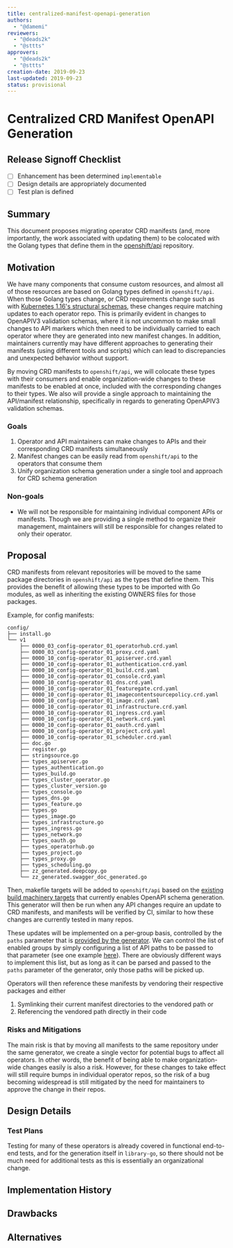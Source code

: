 ```yaml
---
title: centralized-manifest-openapi-generation
authors:
  - "@damemi"
reviewers:
  - "@deads2k"
  - "@sttts"
approvers:
  - "@deads2k"
  - "@sttts"
creation-date: 2019-09-23
last-updated: 2019-09-23
status: provisional
---
```


# Centralized CRD Manifest OpenAPI Generation

## Release Signoff Checklist
- [ ] Enhancement has been determined `implementable`
- [ ] Design details are appropriately documented
- [ ] Test plan is defined

## Summary
This document proposes migrating operator CRD manifests (and, more importantly, the work associated with updating them)
to be colocated with the Golang types that define them in the [openshift/api](https://github.com/openshift/api) repository.

## Motivation
We have many components that consume custom resources, and almost all of those resources are based on Golang types defined in
`openshift/api`. When those Golang types change, or CRD requirements change such as with [Kubernetes 1.16's
structural schemas](https://kubernetes.io/blog/2019/06/20/crd-structural-schema/), these changes require matching updates
to each operator repo. This is primarily evident in changes to OpenAPIV3 validation schemas, where it is not uncommon
to make small changes to API markers which then need to be individually carried to each operator where they are generated
into new manifest changes. In addition, maintainers currently may have different approaches to generating their manifests
(using different tools and scripts) which can lead to discrepancies and unexpected behavior without support.

By moving CRD manifests to `openshift/api`, we will colocate these types with their consumers and enable
organization-wide changes to these manifests to be enabled at once, included with the corresponding changes to their types.
We also will provide a single approach to maintaining the API/manifest relationship, specifically in regards to generating
OpenAPIV3 validation schemas.

### Goals

1. Operator and API maintainers can make changes to APIs and their corresponding CRD manifests simultaneously
2. Manifest changes can be easily read from `openshift/api` to the operators that consume them
3. Unify organization schema generation under a single tool and approach for CRD schema generation

### Non-goals

- We will not be responsible for maintaining individual component APIs or manifests. Though we are providing a single method
to organize their management, maintainers will still be responsible for changes related to only their operator.

## Proposal

CRD manifests from relevant repositories will be moved to the same package  directories in `openshift/api` as the types that define them.
This provides the benefit of allowing these types to be imported with Go modules, as well as inheriting the existing OWNERS
files for those packages.

Example, for config manifests:

```text
config/
├── install.go
└── v1
    ├── 0000_03_config-operator_01_operatorhub.crd.yaml
    ├── 0000_03_config-operator_01_proxy.crd.yaml
    ├── 0000_10_config-operator_01_apiserver.crd.yaml
    ├── 0000_10_config-operator_01_authentication.crd.yaml
    ├── 0000_10_config-operator_01_build.crd.yaml
    ├── 0000_10_config-operator_01_console.crd.yaml
    ├── 0000_10_config-operator_01_dns.crd.yaml
    ├── 0000_10_config-operator_01_featuregate.crd.yaml
    ├── 0000_10_config-operator_01_imagecontentsourcepolicy.crd.yaml
    ├── 0000_10_config-operator_01_image.crd.yaml
    ├── 0000_10_config-operator_01_infrastructure.crd.yaml
    ├── 0000_10_config-operator_01_ingress.crd.yaml
    ├── 0000_10_config-operator_01_network.crd.yaml
    ├── 0000_10_config-operator_01_oauth.crd.yaml
    ├── 0000_10_config-operator_01_project.crd.yaml
    ├── 0000_10_config-operator_01_scheduler.crd.yaml
    ├── doc.go
    ├── register.go
    ├── stringsource.go
    ├── types_apiserver.go
    ├── types_authentication.go
    ├── types_build.go
    ├── types_cluster_operator.go
    ├── types_cluster_version.go
    ├── types_console.go
    ├── types_dns.go
    ├── types_feature.go
    ├── types.go
    ├── types_image.go
    ├── types_infrastructure.go
    ├── types_ingress.go
    ├── types_network.go
    ├── types_oauth.go
    ├── types_operatorhub.go
    ├── types_project.go
    ├── types_proxy.go
    ├── types_scheduling.go
    ├── zz_generated.deepcopy.go
    └── zz_generated.swagger_doc_generated.go
```

Then, makefile targets will be added to `openshift/api` based on the [existing build machinery targets](https://github.com/openshift/library-go/blob/27b03247913b2f6a0abcea95cb9b6c896adc2531/alpha-build-machinery/make/targets/openshift/crd-schema-gen.mk) that currently enables OpenAPI schema generation. This generator will then be run when any API changes require
an update to CRD manifests, and manifests will be verified by CI, similar to how these changes are currently tested in many repos.

These updates will be implemented on a per-group basis, controlled by the `paths` parameter that is [provided by the generator](https://github.com/openshift/library-go/blob/master/alpha-build-machinery/make/targets/openshift/crd-schema-gen.mk#L20).
We can control the list of enabled groups by simply configuring a list of API paths to be passed to that parameter (see one example [here](https://github.com/openshift/cluster-config-operator/pull/89/files#diff-b67911656ef5d18c4ae36cb6741b7965R34)). There are obviously different ways to implement this list, but as long as it can be parsed and passed to the `paths` parameter of the
generator, only those paths will be picked up.

Operators will then reference these manifests by vendoring their respective packages and either
1. Symlinking their current manifest directories to the vendored path or
2. Referencing the vendored path directly in their code

### Risks and Mitigations

The main risk is that by moving all manifests to the same repository under the same generator, we create a single vector for potential
bugs to affect all operators. In other words, the benefit of being able to make organization-wide changes easily is also a risk.
However, for these changes to take effect will still require bumps in individual operator repos, so the risk of a bug becoming
widespread is still mitigated by the need for maintainers to approve the change in their repos.

## Design Details

### Test Plans

Testing for many of these operators is already covered in functional end-to-end tests, and for the generation itself in `library-go`, so
there should not be much need for additional tests as this is essentially an organizational change.

## Implementation History

## Drawbacks

## Alternatives
